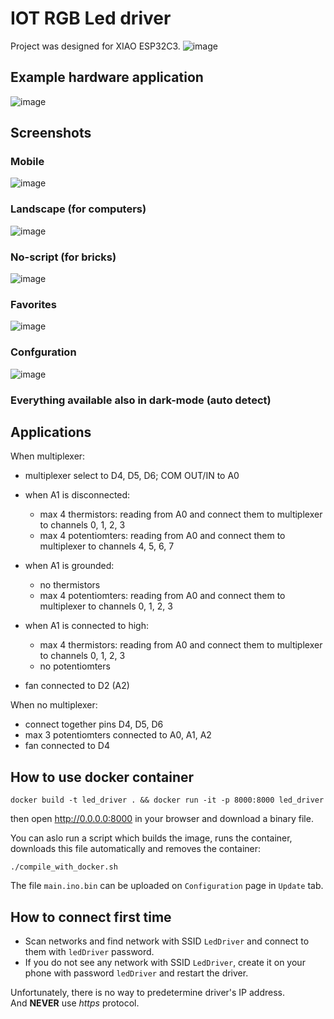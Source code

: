 # IOT RGB Led driver

Project was designed for XIAO ESP32C3.
![image](doc/board.png)

## Example hardware application

![image](doc/example_application.png)

## Screenshots

### Mobile

![image](doc/gui_mobile.png)

### Landscape (for computers)

![image](doc/gui_landscape.png)



### No-script (for bricks)

![image](doc/gui_bricks.png)


### Favorites

![image](doc/favorites.png)


### Confguration

![image](doc/gui_config.png)

### Everything available also in dark-mode (auto detect)


## Applications

When multiplexer:
 * multiplexer select to D4, D5, D6; COM OUT/IN to A0

 * when A1 is disconnected:
   - max 4 thermistors: reading from A0 and connect them to multiplexer to channels 0, 1, 2, 3
   - max 4 potentiomters: reading from A0 and connect them to multiplexer to channels 4, 5, 6, 7

 * when A1 is grounded:
   - no thermistors
   - max 4 potentiomters: reading from A0 and connect them to multiplexer to channels 0, 1, 2, 3

 * when A1 is connected to high:
   - max 4 thermistors: reading from A0 and connect them to multiplexer to channels 0, 1, 2, 3
   - no potentiomters

 * fan connected to D2 (A2)


When no multiplexer:
 * connect together pins D4, D5, D6
 * max 3 potentiomters connected to A0, A1, A2
 * fan connected to D4

## How to use docker container
```
docker build -t led_driver . && docker run -it -p 8000:8000 led_driver
```
then open http://0.0.0.0:8000 in your browser and download a binary file.

You can aslo run a script which builds the image, runs the container, downloads this file automatically and removes the container:
```
./compile_with_docker.sh
```

The file `main.ino.bin` can be uploaded on `Configuration` page in `Update` tab.


## How to connect first time

* Scan networks and find network with SSID `LedDriver` and connect to them with `ledDriver` password.
* If you do not see any network with SSID `LedDriver`, create it on your phone with password `ledDriver` and restart the driver.

Unfortunately, there is no way to predetermine driver's IP address. <br>
And **NEVER** use *https* protocol.